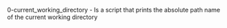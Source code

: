 0-current_working_directory - Is a script that prints the absolute path name of the current working directory 
